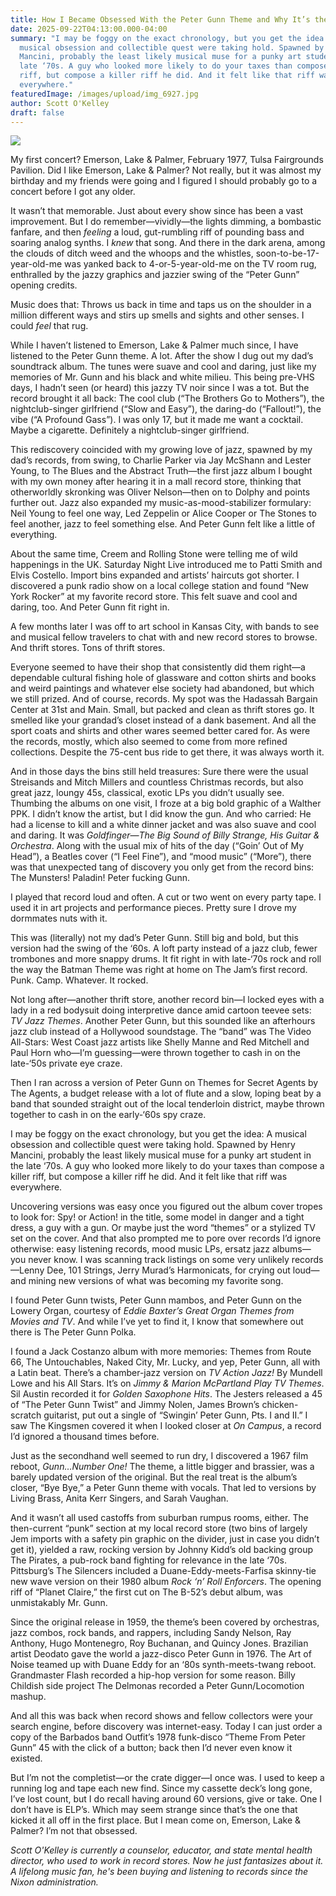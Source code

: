 ```yaml
---
title: How I Became Obsessed With the Peter Gunn Theme and Why It’s the Best Song Ever
date: 2025-09-22T04:13:00.000-04:00
summary: "I may be foggy on the exact chronology, but you get the idea: A
  musical obsession and collectible quest were taking hold. Spawned by Henry
  Mancini, probably the least likely musical muse for a punky art student in the
  late ‘70s. A guy who looked more likely to do your taxes than compose a killer
  riff, but compose a killer riff he did. And it felt like that riff was
  everywhere."
featuredImage: /images/upload/img_6927.jpg
author: Scott O'Kelley
draft: false
---
```

![](/images/upload/img_6927.jpg)

My first concert? Emerson, Lake & Palmer, February 1977, Tulsa Fairgrounds Pavilion. Did I like Emerson, Lake & Palmer? Not really, but it was almost my birthday and my friends were going and I figured I should probably go to a concert before I got any older.

It wasn’t that memorable. Just about every show since has been a vast improvement. But I do remember—vividly—the lights dimming, a bombastic fanfare, and then *feeling* a loud, gut-rumbling riff of pounding bass and soaring analog synths. I *knew* that song. And there in the dark arena, among the clouds of ditch weed and the whoops and the whistles, soon-to-be-17-year-old-me was yanked back to 4-or-5-year-old-me on the TV room rug, enthralled by the jazzy graphics and jazzier swing of the “Peter Gunn” opening credits.

Music does that: Throws us back in time and taps us on the shoulder in a million different ways and stirs up smells and sights and other senses. I could *feel* that rug.

While I haven’t listened to Emerson, Lake & Palmer much since, I have listened to the Peter Gunn theme. A lot. After the show I dug out my dad’s soundtrack album. The tunes were suave and cool and daring, just like my memories of Mr. Gunn and his black and white milieu. This being pre-VHS days, I hadn’t seen (or heard) this jazzy TV noir since I was a tot. But the record brought it all back: The cool club (“The Brothers Go to Mothers”), the nightclub-singer girlfriend (“Slow and Easy”), the daring-do (“Fallout!”), the vibe (“A Profound Gass”). I was only 17, but it made me want a cocktail. Maybe a cigarette. Definitely a nightclub-singer girlfriend.

This rediscovery coincided with my growing love of jazz, spawned by my dad’s records, from swing, to Charlie Parker via Jay McShann and Lester Young, to The Blues and the Abstract Truth—the first jazz album I bought with my own money after hearing it in a mall record store, thinking that otherworldly skronking was Oliver Nelson—then on to Dolphy and points further out. Jazz also expanded my music-as-mood-stabilizer formulary: Neil Young to feel one way, Led Zeppelin or Alice Cooper or The Stones to feel another, jazz to feel something else. And Peter Gunn felt like a little of everything.

About the same time, Creem and Rolling Stone were telling me of wild happenings in the UK. Saturday Night Live introduced me to Patti Smith and Elvis Costello. Import bins expanded and artists’ haircuts got shorter. I discovered a punk radio show on a local college station and found “New York Rocker” at my favorite record store. This felt suave and cool and daring, too. And Peter Gunn fit right in.

A few months later I was off to art school in Kansas City, with bands to see and musical fellow travelers to chat with and new record stores to browse. And thrift stores. Tons of thrift stores.

Everyone seemed to have their shop that consistently did them right—a dependable cultural fishing hole of glassware and cotton shirts and books and weird paintings and whatever else society had abandoned, but which we still prized. And of course, records. My spot was the Hadassah Bargain Center at 31st and Main. Small, but packed and clean as thrift stores go. It smelled like your grandad’s closet instead of a dank basement. And all the sport coats and shirts and other wares seemed better cared for. As were the records, mostly, which also seemed to come from more refined collections. Despite the 75-cent bus ride to get there, it was always worth it.

And in those days the bins still held treasures: Sure there were the usual Streisands and Mitch Millers and countless Christmas records, but also great jazz, loungy 45s, classical, exotic LPs you didn’t usually see. Thumbing the albums on one visit, I froze at a big bold graphic of a Walther PPK. I didn’t know the artist, but I did know the gun. And who carried: He had a license to kill and a white dinner jacket and was also suave and cool and daring. It was *Goldfinger—The Big Sound of Billy Strange, His Guitar & Orchestra*. Along with the usual mix of hits of the day (“Goin’ Out of My Head”), a Beatles cover (“I Feel Fine”), and “mood music” (“More”), there was that unexpected tang of discovery you only get from the record bins: The Munsters! Paladin! Peter fucking Gunn.

I played that record loud and often. A cut or two went on every party tape. I used it in art projects and performance pieces. Pretty sure I drove my dormmates nuts with it. 

This was (literally) not my dad’s Peter Gunn. Still big and bold, but this version had the swing of the ‘60s. A loft party instead of a jazz club, fewer trombones and more snappy drums. It fit right in with late-‘70s rock and roll the way the Batman Theme was right at home on The Jam’s first record. Punk. Camp. Whatever. It rocked.

Not long after—another thrift store, another record bin—I locked eyes with a lady in a red bodysuit doing interpretive dance amid cartoon teevee sets: *TV Jazz Themes*. Another Peter Gunn, but this sounded like an afterhours jazz club instead of a Hollywood soundstage. The “band” was The Video All-Stars: West Coast jazz artists like Shelly Manne and Red Mitchell and Paul Horn who—I’m guessing—were thrown together to cash in on the late-‘50s private eye craze.

Then I ran across a version of Peter Gunn on Themes for Secret Agents by The Agents, a budget release with a lot of flute and a slow, loping beat by a band that sounded straight out of the local tenderloin district, maybe thrown together to cash in on the early-‘60s spy craze.

I may be foggy on the exact chronology, but you get the idea: A musical obsession and collectible quest were taking hold. Spawned by Henry Mancini, probably the least likely musical muse for a punky art student in the late ‘70s. A guy who looked more likely to do your taxes than compose a killer riff, but compose a killer riff he did. And it felt like that riff was everywhere.

Uncovering versions was easy once you figured out the album cover tropes to look for: Spy! or Action! in the title, some model in danger and a tight dress, a guy with a gun. Or maybe just the word “themes” or a stylized TV set on the cover. And that also prompted me to pore over records I’d ignore otherwise: easy listening records, mood music LPs, ersatz jazz albums—you never know. I was scanning track listings on some very unlikely records—Lenny Dee, 101 Strings, Jerry Murad’s Harmonicats, for crying out loud—and mining new versions of what was becoming my favorite song.

I found Peter Gunn twists, Peter Gunn mambos, and Peter Gunn on the Lowery Organ, courtesy of *Eddie Baxter’s Great Organ Themes from Movies and TV*. And while I’ve yet to find it, I know that somewhere out there is The Peter Gunn Polka.

I found a Jack Costanzo album with more memories: Themes from Route 66, The Untouchables, Naked City, Mr. Lucky, and yep, Peter Gunn, all with a Latin beat. There’s a chamber-jazz version on *TV Action Jazz!* By Mundell Lowe and his All Stars. It’s on *Jimmy & Marion McPartland Play TV Themes*. Sil Austin recorded it for *Golden Saxophone Hits*. The Jesters released a 45 of “The Peter Gunn Twist” and Jimmy Nolen, James Brown’s chicken-scratch guitarist, put out a single of “Swingin’ Peter Gunn, Pts. I and II.” I saw The Kingsmen covered it when I looked closer at *On Campus*, a record I’d ignored a thousand times before.

Just as the secondhand well seemed to run dry, I discovered a 1967 film reboot, *Gunn…Number One!* The theme, a little bigger and brassier, was a barely updated version of the original. But the real treat is the album’s closer, “Bye Bye,” a Peter Gunn theme with vocals. That led to versions by Living Brass, Anita Kerr Singers, and Sarah Vaughan.

And it wasn’t all used castoffs from suburban rumpus rooms, either. The then-current “punk” section at my local record store (two bins of largely Jem imports with a safety pin graphic on the divider, just in case you didn’t get it), yielded a raw, rocking version by Johnny Kidd’s old backing group The Pirates, a pub-rock band fighting for relevance in the late ‘70s. Pittsburg’s The Silencers included a Duane-Eddy-meets-Farfisa skinny-tie new wave version on their 1980 album *Rock ‘n’ Roll Enforcers*. The opening riff of “Planet Claire,” the first cut on The B-52’s debut album, was unmistakably Mr. Gunn. 

Since the original release in 1959, the theme’s been covered by orchestras, jazz combos, rock bands, and rappers, including Sandy Nelson, Ray Anthony, Hugo Montenegro, Roy Buchanan, and Quincy Jones. Brazilian artist Deodato gave the world a jazz-disco Peter Gunn in 1976. The Art of Noise teamed up with Duane Eddy for an ‘80s synth-meets-twang reboot. Grandmaster Flash recorded a hip-hop version for some reason. Billy Childish side project The Delmonas recorded a Peter Gunn/Locomotion mashup.

And all this was back when record shows and fellow collectors were your search engine, before discovery was internet-easy. Today I can just order a copy of the Barbados band Outfit’s 1978 funk-disco “Theme From Peter Gunn” 45 with the click of a button; back then I’d never even know it existed.

But I’m not the completist—or the crate digger—I once was. I used to keep a running log and tape each new find. Since my cassette deck’s long gone, I’ve lost count, but I do recall having around 60 versions, give or take. One I don’t have is ELP’s. Which may seem strange since that’s the one that kicked it all off in the first place. But I mean come on, Emerson, Lake & Palmer? I’m not that obsessed.



*Scott O'Kelley is currently a counselor, educator, and state mental 
health director, who used to work in record stores. Now he just 
fantasizes about it. A lifelong music fan, he's been buying and 
listening to records since the Nixon administration.*
